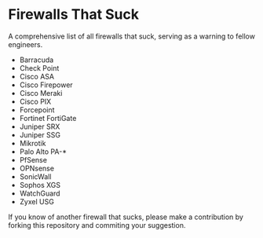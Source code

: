 # Firewalls That Suck
A comprehensive list of all firewalls that suck, serving as a warning to fellow engineers.

- Barracuda
- Check Point
- Cisco ASA
- Cisco Firepower
- Cisco Meraki
- Cisco PIX
- Forcepoint
- Fortinet FortiGate
- Juniper SRX
- Juniper SSG
- Mikrotik
- Palo Alto PA-*
- PfSense
- OPNsense
- SonicWall
- Sophos XGS
- WatchGuard
- Zyxel USG

If you know of another firewall that sucks, please make a contribution by forking this repository and commiting your suggestion.
